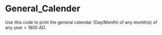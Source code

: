 # General_Calender
Use this code to print the general calendar (Day/Month) of any month(s) of any year > 1800 AD.

